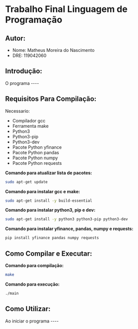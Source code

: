 # Trabalho Final Linguagem de Programação

## Autor:
  - Nome: Matheus Moreira do Nascimento
  - DRE: 119042060

## Introdução:

O programa ----

## Requisitos Para Compilação:

Necessario:
- Compilador gcc
- Ferramenta make
- Python3
- Python3-pip
- Python3-dev
- Pacote Python yfinance
- Pacote Python pandas
- Pacote Python numpy
- Pacote Python requests

**Comando para atualizar lista de pacotes:**
```sh
sudo apt-get update
```

**Comando para instalar gcc e make:**
```sh
sudo apt-get install -y build-essential
```

**Comando para instalar python3, pip e dev:**
```sh
sudo apt-get install -y python3 python3-pip python3-dev
```

**Comando para instalar yfinance, pandas, numpy e requests:**
```sh
pip install yfinance pandas numpy requests
```

## Como Compilar e Executar:

**Comando para compilação:**
```sh
make
```

**Comando para execução:**
```sh
./main
```
## Como Utilizar:

Ao iniciar o programa ----
